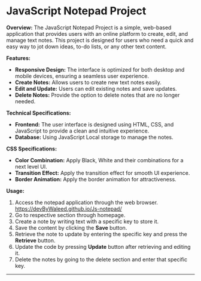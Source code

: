 # JavaScript Notepad Project


**Overview:**
The JavaScript Notepad Project is a simple, web-based application that provides users with an online platform to create, edit, and manage text notes. This project is designed for users who need a quick and easy way to jot down ideas, to-do lists, or any other text content.


**Features:**
- **Responsive Design:** The interface is optimized for both desktop and mobile devices, ensuring a seamless user experience.
- **Create Notes:** Allows users to create new text notes easily.
- **Edit and Update:** Users can edit existing notes and save updates.
- **Delete Notes:** Provide the option to delete notes that are no longer needed.


**Technical Specifications:**
- **Frontend:** The user interface is designed using HTML, CSS, and JavaScript to provide a clean and intuitive experience.
- **Database:** Using JavaScript Local storage to manage the notes.


**CSS Specifications:**
- **Color Combination:** Apply Black, White and their combinations for a next level UI.
- **Transition Effect:** Apply the transition effect for smooth UI experience.
- **Border Animation:** Apply the border animation for attractiveness.


**Usage:**
1. Access the notepad application through the web browser. https://devByWaleed.github.io/Js-notepad/
2. Go to respective section through homepage.
3. Create a note by writing text with a specific key to store it.
4. Save the content by clicking the **Save** button.
5. Retrieve the note to update by entering the specific key and press the **Retrieve** button.
6.  Update the code by pressing **Update** button after retrieving and editing it.
7. Delete the notes by going to the delete section and enter that specific key.
---